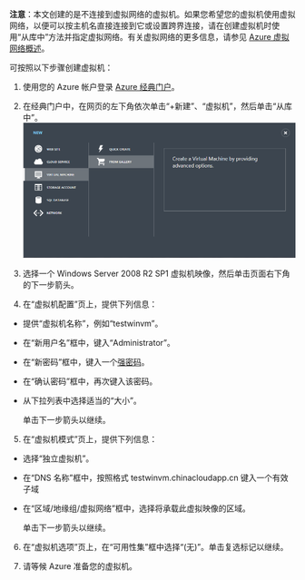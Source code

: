 <properties writer="kathydav" editor="tysonn" manager="jeffreyg" />
<tags ms.service=""
    ms.date="12/12/2014"
    wacn.date="04/11/2015"
    /> 

**注意**：本文创建的是不连接到虚拟网络的虚拟机。如果您希望您的虚拟机使用虚拟网络，以便可以按主机名直接连接到它或设置跨界连接，请在创建虚拟机时使用“从库中”方法并指定虚拟网络。有关虚拟网络的更多信息，请参见 [Azure 虚拟网络概述](http://go.microsoft.com/fwlink/p/?LinkID=294063)。


可按照以下步骤创建虚拟机：

1. 使用您的 Azure 帐户登录 [Azure 经典门户](https://manage.windowsazure.cn)。

2. 在经典门户中，在网页的左下角依次单击“+新建”、“虚拟机”，然后单击“从库中”。
	![新建虚拟机][Image1]

3. 选择一个 Windows Server 2008 R2 SP1 虚拟机映像，然后单击页面右下角的下一步箭头。
	
4. 在“虚拟机配置”页上，提供下列信息：

- 提供“虚拟机名称”，例如“testwinvm”。
- 在“新用户名”框中，键入“Administrator”。
- 在“新密码”框中，键入一个[强密码](http://msdn.microsoft.com/zh-cn/library/ms161962.aspx)。
- 在“确认密码”框中，再次键入该密码。
- 从下拉列表中选择适当的“大小”。

	单击下一步箭头以继续。


5. 在“虚拟机模式”页上，提供下列信息：

- 选择“独立虚拟机”。
- 在“DNS 名称”框中，按照格式 testwinvm.chinacloudapp.cn 键入一个有效子域
- 在“区域/地缘组/虚拟网络”框中，选择将承载此虚拟映像的区域。

   单击下一步箭头以继续。

	
6. 在“虚拟机选项”页上，在“可用性集”框中选择“(无)”。单击复选标记以继续。
	

7. 请等候 Azure 准备您的虚拟机。


[Image1]: ./media/create-and-configure-windows-server-2008-vm-in-portal/CreateWinVM.png



